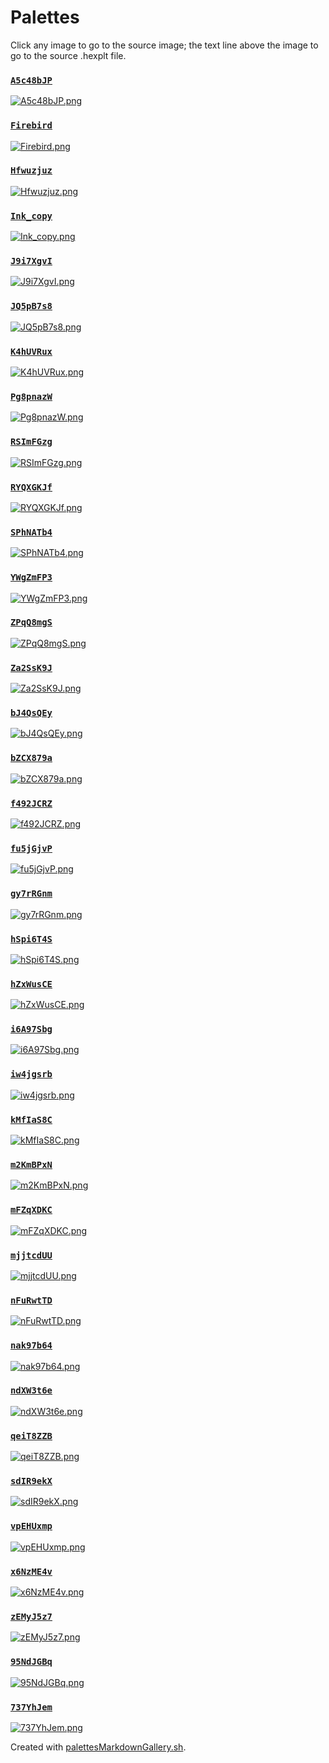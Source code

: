 # Palettes

Click any image to go to the source image; the text line above the image to go to the source .hexplt file.

### [`A5c48bJP`](A5c48bJP.hexplt)

[ ![A5c48bJP.png](A5c48bJP.png) ](A5c48bJP.png)

### [`Firebird`](Firebird.hexplt)

[ ![Firebird.png](Firebird.png) ](Firebird.png)

### [`Hfwuzjuz`](Hfwuzjuz.hexplt)

[ ![Hfwuzjuz.png](Hfwuzjuz.png) ](Hfwuzjuz.png)

### [`Ink_copy`](Ink_copy.hexplt)

[ ![Ink_copy.png](Ink_copy.png) ](Ink_copy.png)

### [`J9i7XgvI`](J9i7XgvI.hexplt)

[ ![J9i7XgvI.png](J9i7XgvI.png) ](J9i7XgvI.png)

### [`JQ5pB7s8`](JQ5pB7s8.hexplt)

[ ![JQ5pB7s8.png](JQ5pB7s8.png) ](JQ5pB7s8.png)

### [`K4hUVRux`](K4hUVRux.hexplt)

[ ![K4hUVRux.png](K4hUVRux.png) ](K4hUVRux.png)

### [`Pg8pnazW`](Pg8pnazW.hexplt)

[ ![Pg8pnazW.png](Pg8pnazW.png) ](Pg8pnazW.png)

### [`RSImFGzg`](RSImFGzg.hexplt)

[ ![RSImFGzg.png](RSImFGzg.png) ](RSImFGzg.png)

### [`RYQXGKJf`](RYQXGKJf.hexplt)

[ ![RYQXGKJf.png](RYQXGKJf.png) ](RYQXGKJf.png)

### [`SPhNATb4`](SPhNATb4.hexplt)

[ ![SPhNATb4.png](SPhNATb4.png) ](SPhNATb4.png)

### [`YWgZmFP3`](YWgZmFP3.hexplt)

[ ![YWgZmFP3.png](YWgZmFP3.png) ](YWgZmFP3.png)

### [`ZPqQ8mgS`](ZPqQ8mgS.hexplt)

[ ![ZPqQ8mgS.png](ZPqQ8mgS.png) ](ZPqQ8mgS.png)

### [`Za2SsK9J`](Za2SsK9J.hexplt)

[ ![Za2SsK9J.png](Za2SsK9J.png) ](Za2SsK9J.png)

### [`bJ4QsQEy`](bJ4QsQEy.hexplt)

[ ![bJ4QsQEy.png](bJ4QsQEy.png) ](bJ4QsQEy.png)

### [`bZCX879a`](bZCX879a.hexplt)

[ ![bZCX879a.png](bZCX879a.png) ](bZCX879a.png)

### [`f492JCRZ`](f492JCRZ.hexplt)

[ ![f492JCRZ.png](f492JCRZ.png) ](f492JCRZ.png)

### [`fu5jGjvP`](fu5jGjvP.hexplt)

[ ![fu5jGjvP.png](fu5jGjvP.png) ](fu5jGjvP.png)

### [`gy7rRGnm`](gy7rRGnm.hexplt)

[ ![gy7rRGnm.png](gy7rRGnm.png) ](gy7rRGnm.png)

### [`hSpi6T4S`](hSpi6T4S.hexplt)

[ ![hSpi6T4S.png](hSpi6T4S.png) ](hSpi6T4S.png)

### [`hZxWusCE`](hZxWusCE.hexplt)

[ ![hZxWusCE.png](hZxWusCE.png) ](hZxWusCE.png)

### [`i6A97Sbg`](i6A97Sbg.hexplt)

[ ![i6A97Sbg.png](i6A97Sbg.png) ](i6A97Sbg.png)

### [`iw4jgsrb`](iw4jgsrb.hexplt)

[ ![iw4jgsrb.png](iw4jgsrb.png) ](iw4jgsrb.png)

### [`kMfIaS8C`](kMfIaS8C.hexplt)

[ ![kMfIaS8C.png](kMfIaS8C.png) ](kMfIaS8C.png)

### [`m2KmBPxN`](m2KmBPxN.hexplt)

[ ![m2KmBPxN.png](m2KmBPxN.png) ](m2KmBPxN.png)

### [`mFZqXDKC`](mFZqXDKC.hexplt)

[ ![mFZqXDKC.png](mFZqXDKC.png) ](mFZqXDKC.png)

### [`mjjtcdUU`](mjjtcdUU.hexplt)

[ ![mjjtcdUU.png](mjjtcdUU.png) ](mjjtcdUU.png)

### [`nFuRwtTD`](nFuRwtTD.hexplt)

[ ![nFuRwtTD.png](nFuRwtTD.png) ](nFuRwtTD.png)

### [`nak97b64`](nak97b64.hexplt)

[ ![nak97b64.png](nak97b64.png) ](nak97b64.png)

### [`ndXW3t6e`](ndXW3t6e.hexplt)

[ ![ndXW3t6e.png](ndXW3t6e.png) ](ndXW3t6e.png)

### [`qeiT8ZZB`](qeiT8ZZB.hexplt)

[ ![qeiT8ZZB.png](qeiT8ZZB.png) ](qeiT8ZZB.png)

### [`sdIR9ekX`](sdIR9ekX.hexplt)

[ ![sdIR9ekX.png](sdIR9ekX.png) ](sdIR9ekX.png)

### [`vpEHUxmp`](vpEHUxmp.hexplt)

[ ![vpEHUxmp.png](vpEHUxmp.png) ](vpEHUxmp.png)

### [`x6NzME4v`](x6NzME4v.hexplt)

[ ![x6NzME4v.png](x6NzME4v.png) ](x6NzME4v.png)

### [`zEMyJ5z7`](zEMyJ5z7.hexplt)

[ ![zEMyJ5z7.png](zEMyJ5z7.png) ](zEMyJ5z7.png)

### [`95NdJGBq`](95NdJGBq.hexplt)

[ ![95NdJGBq.png](95NdJGBq.png) ](95NdJGBq.png)

### [`737YhJem`](737YhJem.hexplt)

[ ![737YhJem.png](737YhJem.png) ](737YhJem.png)

Created with [palettesMarkdownGallery.sh](https://github.com/earthbound19/_ebDev/blob/master/scripts/palettesMarkdownGallery.sh).